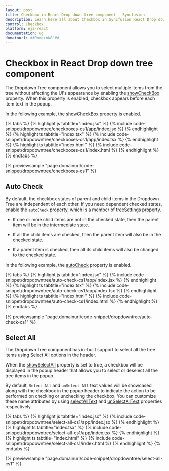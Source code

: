 ```yaml
---
layout: post
title: Checkbox in React Drop down tree component | Syncfusion
description: Learn here all about Checkbox in Syncfusion React Drop down tree component of Syncfusion Essential JS 2 and more.
control: Checkbox 
platform: ej2-react
documentation: ug
domainurl: ##DomainURL##
---
```


# Checkbox in React Drop down tree component

The Dropdown Tree component allows you to select multiple items from the tree without affecting the UI's appearance by enabling the [showCheckBox](https://ej2.syncfusion.com/react/documentation/api/drop-down-tree/#showcheckbox) property. When this property is enabled, checkbox appears before each item text in the popup.

In the following example, the [showCheckBox](https://ej2.syncfusion.com/react/documentation/api/drop-down-tree/#showcheckbox) property is enabled.

{% tabs %}
{% highlight js tabtitle="index.jsx" %}
{% include code-snippet/dropdowntree/checkboxes-cs1/app/index.jsx %}
{% endhighlight %}
{% highlight ts tabtitle="index.tsx" %}
{% include code-snippet/dropdowntree/checkboxes-cs1/app/index.tsx %}
{% endhighlight %}
{% highlight ts tabtitle="index.html" %}
{% include code-snippet/dropdowntree/checkboxes-cs1/index.html %}
{% endhighlight %}
{% endtabs %}

 {% previewsample "page.domainurl/code-snippet/dropdowntree/checkboxes-cs1" %}

## Auto Check

By default, the checkbox states of parent and child items in the Dropdown Tree are independent of each other. If you need dependent checked states, enable the `autoCheck` property, which is a member of [treeSettings](https://ej2.syncfusion.com/react/documentation/api/drop-down-tree/#treesettings) property.

* If one or more child items are not in the checked state, then the parent item will be in the intermediate state.

* If all the child items are checked, then the parent item will also be in the checked state.

* If a parent item is checked, then all its child items will also be changed to the checked state.

In the following example, the [autoCheck](https://ej2.syncfusion.com/react/documentation/api/drop-down-tree/treeSettingsModel/#autocheck) property is enabled.

{% tabs %}
{% highlight js tabtitle="index.jsx" %}
{% include code-snippet/dropdowntree/auto-check-cs1/app/index.jsx %}
{% endhighlight %}
{% highlight ts tabtitle="index.tsx" %}
{% include code-snippet/dropdowntree/auto-check-cs1/app/index.tsx %}
{% endhighlight %}
{% highlight ts tabtitle="index.html" %}
{% include code-snippet/dropdowntree/auto-check-cs1/index.html %}
{% endhighlight %}
{% endtabs %}

 {% previewsample "page.domainurl/code-snippet/dropdowntree/auto-check-cs1" %}

## Select All

The Dropdown Tree component has in-built support to select all the tree items using Select All options in the header.

When the [showSelectAll](https://ej2.syncfusion.com/react/documentation/api/drop-down-tree/#showselectall) property is set to true, a checkbox will be displayed in the popup header that allows you to select or deselect all the tree items in the popup.

By default, `Select All` and `unSelect All` text values will be showcased along with the checkbox in the popup header to indicate the action to be performed on checking or unchecking the checkbox. You can customize these name attributes by using [selectAllText](https://ej2.syncfusion.com/react/documentation/api/drop-down-tree/#selectalltext) and [unSelectAllText](https://ej2.syncfusion.com/react/documentation/api/drop-down-tree/#unselectalltext) properties respectively.

{% tabs %}
{% highlight js tabtitle="index.jsx" %}
{% include code-snippet/dropdowntree/select-all-cs1/app/index.jsx %}
{% endhighlight %}
{% highlight ts tabtitle="index.tsx" %}
{% include code-snippet/dropdowntree/select-all-cs1/app/index.tsx %}
{% endhighlight %}
{% highlight ts tabtitle="index.html" %}
{% include code-snippet/dropdowntree/select-all-cs1/index.html %}
{% endhighlight %}
{% endtabs %}

 {% previewsample "page.domainurl/code-snippet/dropdowntree/select-all-cs1" %}